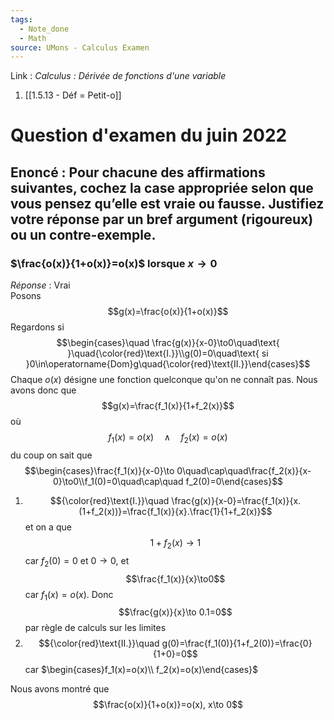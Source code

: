 ```yaml
---
tags:
  - Note_done
  - Math
source: UMons - Calculus Examen
---
```


Link :
_Calculus : Dérivée de fonctions d'une variable_
1. [[1.5.13 - Déf = Petit-o]] 

# Question  d'examen du juin 2022
## Enoncé : Pour chacune des affirmations suivantes, cochez la case appropriée selon que vous pensez qu’elle est vraie ou fausse. Justifiez votre réponse par un bref argument (rigoureux) ou un contre-exemple.
### $\frac{o(x)}{1+o(x)}=o(x)$ lorsque $x\to 0$ 
_Réponse_ : Vrai
\
Posons $$g(x)=\frac{o(x)}{1+o(x)}$$ Regardons si $$\begin{cases}\quad \frac{g(x)}{x-0}\to0\quad\text{ }\quad{\color{red}\text{I.}}\\g(0)=0\quad\text{ si }0\in\operatorname{Dom}g\quad{\color{red}\text{II.}}\end{cases}$$ Chaque $o(x)$ désigne une fonction quelconque qu'on ne connaît pas. Nous avons donc que $$g(x)=\frac{f_1(x)}{1+f_2(x)}$$ où $$f_1(x)=o(x)\quad\wedge\quad f_2(x)=o(x)$$ du coup on sait que $$\begin{cases}\frac{f_1(x)}{x-0}\to 0\quad\cap\quad\frac{f_2(x)}{x-0}\to0\\f_1(0)=0\quad\cap\quad f_2(0)=0\end{cases}$$
1. $${\color{red}\text{I.}}\quad \frac{g(x)}{x-0}=\frac{f_1(x)}{x.(1+f_2(x))}=\frac{f_1(x)}{x}.\frac{1}{1+f_2(x)}$$ et on a que $$1+f_2(x)\to 1$$ car $f_2(0)=0$ et $0\to0$, et $$\frac{f_1(x)}{x}\to0$$ car $f_1(x)=o(x)$. Donc $$\frac{g(x)}{x}\to 0.1=0$$ par règle de calculs sur les limites
2. $${\color{red}\text{II.}}\quad g(0)=\frac{f_1(0)}{1+f_2(0)}=\frac{0}{1+0}=0$$ car $\begin{cases}f_1(x)=o(x)\\ f_2(x)=o(x)\end{cases}$ 

Nous avons montré que $$\frac{o(x)}{1+o(x)}=o(x), x\to 0$$